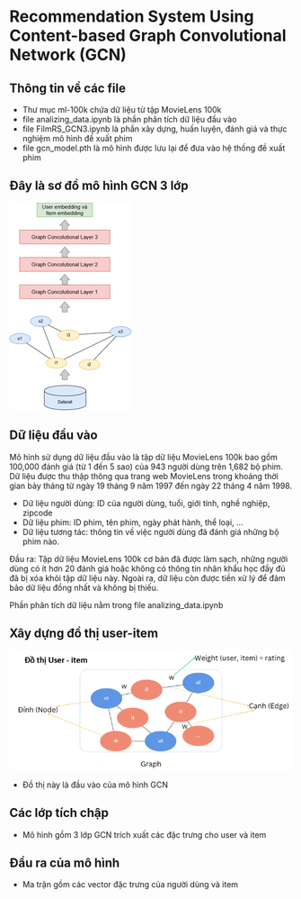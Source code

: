 # Recommendation System Using Content-based Graph Convolutional Network (GCN)
## Thông tin về các file
- Thư mục ml-100k chứa dữ liệu từ tập MovieLens 100k
- file analizing_data.ipynb là phần phân tích dữ liệu đầu vào
- file FilmRS_GCN3.ipynb là phần xây dựng, huấn luyện, đánh giá và thực nghiệm mô hình đề xuất phim
- file gcn_model.pth là mô hình được lưu lại để đưa vào hệ thống đề xuất phim

## Đây là sơ đồ mô hình GCN 3 lớp
![alt text](./image/SoDoMoHinh.png)
## Dữ liệu đầu vào
Mô hình sử dụng dữ liệu đầu vào là tập dữ liệu MovieLens 100k bao gồm 100,000 đánh giá (từ 1 đến 5 sao) của 943 người dùng trên 1,682 bộ phim. Dữ liệu được thu thập thông qua trang web MovieLens trong khoảng thời gian bảy tháng từ ngày 19 tháng 9 năm 1997 đến ngày 22 tháng 4 năm 1998.
- Dữ liệu người dùng: ID của người dùng, tuổi, giới tính, nghề nghiệp, zipcode
- Dữ liệu phim: ID phim, tên phim, ngày phát hành, thể loại, …
- Dữ liệu tương tác: thông tin về việc người dùng đã đánh giá những bộ phim nào.

Đầu ra: Tập dữ liệu MovieLens 100k cơ bản đã được làm sạch, những người dùng có ít hơn 20 đánh giá hoặc không có thông tin nhân khẩu học đầy đủ đã bị xóa khỏi tập dữ liệu này. Ngoài ra, dữ liệu còn được tiền xử lý để đảm bảo dữ liệu đồng nhất và không bị thiếu. 

Phần phân tích dữ liệu nằm trong file analizing_data.ipynb
## Xây dựng đồ thị user-item
![alt text](./image/Graph_user_item.png)
- Đồ thị này là đầu vào của mô hình GCN
## Các lớp tích chập
- Mô hình gồm 3 lớp GCN trích xuất các đặc trưng cho user và item
## Đầu ra của mô hình
- Ma trận gồm các vector đặc trưng của người dùng và item
